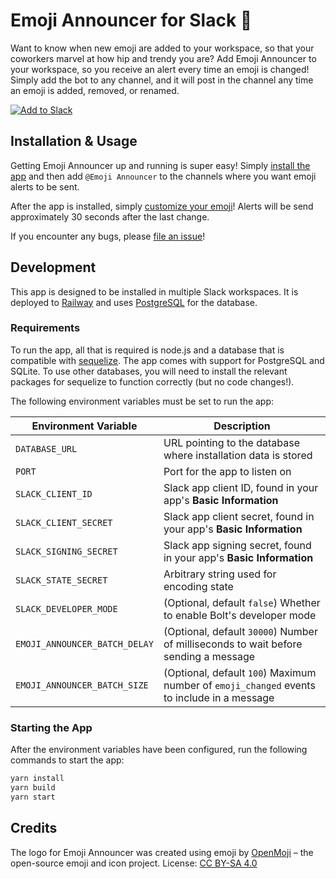 # Emoji Announcer for Slack 🤖

Want to know when new emoji are added to your workspace, so that your coworkers marvel at how hip and trendy you are? Add Emoji Announcer to your workspace, so you receive an alert every time an emoji is changed! Simply add the bot to any channel, and it will post in the channel any time an emoji is added, removed, or renamed.

[![Add to Slack](https://platform.slack-edge.com/img/add_to_slack.png)](https://slack.com/oauth/v2/authorize?client_id=19362919508.3176143454119&scope=chat:write,chat:write.customize,emoji:read,channels:read,groups:read&user_scope=)

## Installation & Usage

Getting Emoji Announcer up and running is super easy! Simply [install the app](https://slack.com/oauth/v2/authorize?client_id=19362919508.3176143454119&scope=chat:write,chat:write.customize,emoji:read,channels:read,groups:read&user_scope=) and then add `@Emoji Announcer` to the channels where you want emoji alerts to be sent.

After the app is installed, simply [customize your emoji](https://slack.com/customize/emoji)! Alerts will be send approximately 30 seconds after the last change.

If you encounter any bugs, please [file an issue](https://gitlab.com/wjharney/emoji-announcer/-/issues/new)!

## Development

This app is designed to be installed in multiple Slack workspaces. It is deployed to [Railway](https://railway.app) and uses [PostgreSQL](https://docs.railway.app/databases/postgresql) for the database.

### Requirements

To run the app, all that is required is node.js and a database that is compatible with [sequelize](https://www.npmjs.com/package/sequelize). The app comes with support for PostgreSQL and SQLite. To use other databases, you will need to install the relevant packages for sequelize to function correctly (but no code changes!).

The following environment variables must be set to run the app:

| Environment Variable | Description |
| --- | --- |
| `DATABASE_URL` | URL pointing to the database where installation data is stored |
| `PORT` | Port for the app to listen on |
| `SLACK_CLIENT_ID` | Slack app client ID, found in your app's **Basic Information** |
| `SLACK_CLIENT_SECRET` | Slack app client secret, found in your app's **Basic Information** |
| `SLACK_SIGNING_SECRET` | Slack app signing secret, found in your app's **Basic Information** |
| `SLACK_STATE_SECRET` | Arbitrary string used for encoding state |
| `SLACK_DEVELOPER_MODE` | (Optional, default `false`) Whether to enable Bolt's developer mode |
| `EMOJI_ANNOUNCER_BATCH_DELAY` | (Optional, default `30000`) Number of milliseconds to wait before sending a message |
| `EMOJI_ANNOUNCER_BATCH_SIZE` | (Optional, default `100`) Maximum number of `emoji_changed` events to include in a message |

### Starting the App

After the environment variables have been configured, run the following commands to start the app:

```sh
yarn install
yarn build
yarn start
```

## Credits

The logo for Emoji Announcer was created using emoji by [OpenMoji](https://openmoji.org/) – the open-source emoji and icon project. License: [CC BY-SA 4.0](https://creativecommons.org/licenses/by-sa/4.0/#)

